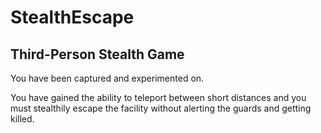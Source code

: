 # StealthEscape

## Third-Person Stealth Game
You have been captured and experimented on.

You have gained the ability to teleport between short distances and you must stealthily escape the facility without alerting the guards and getting killed.
